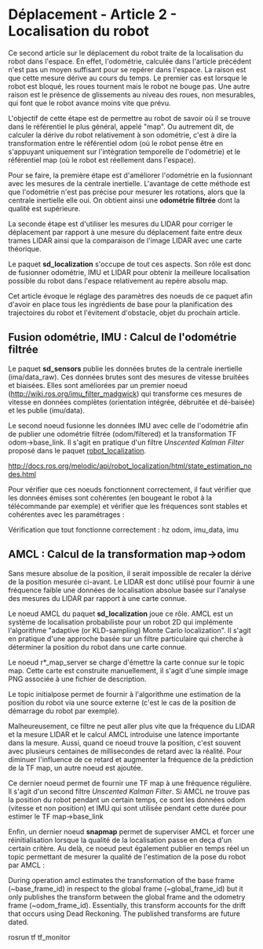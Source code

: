 # Déplacement - Article 2 - Localisation du robot

Ce second article sur le déplacement du robot traite de la localisation du robot dans l'espace. En effet, l'odométrie, calculée dans l'article précédent n'est pas un moyen suffisant pour se repérer dans l'espace. La raison est que cette mesure dérive au cours du temps. Le premier cas est lorsque le robot est bloqué, les roues tournent mais le robot ne bouge pas. Une autre raison est le présence de glissements au niveau des roues, non mesurables, qui font que le robot avance moins vite que prévu.

L'objectif de cette étape est de permettre au robot de savoir où il se trouve dans le référentiel le plus général, appelé "map". Ou autrement dit, de calculer la dérive du robot relativement à son odométrie, c'est à dire la transformation entre le référentiel odom (où le robot pense être en s'appuyant uniquement sur l'intégration temporelle de l'odométrie) et le référentiel map (où le robot est réellement dans l'espace).

Pour se faire, la première étape est d'améliorer l'odométrie en la fusionnant avec les mesures de la centrale inertielle. L'avantage de cette méthode est que l'odométrie n'est pas précise pour mesurer les rotations, alors que la centrale inertielle elle oui. On obtient ainsi une **odométrie filtrée** dont la qualité est supérieure.

La seconde étape est d'utiliser les mesures du LIDAR pour corriger le déplacement par rapport à une mesure du déplacement faite entre deux trames LIDAR ainsi que la comparaison de l'image LIDAR avec une carte théorique.

Le paquet **sd_localization** s'occupe de tout ces aspects. Son rôle est donc de fusionner odométrie, IMU et LIDAR pour obtenir la meilleure localisation possible du robot dans l'espace relativement au repère absolu map. 

Cet article évoque le réglage des paramètres des noeuds de ce paquet afin d'avoir en place tous les ingrédients de base pour la planification des trajectoires du robot et l'évitement d'obstacle, objet du prochain article.

## Fusion odométrie, IMU : Calcul de l'odométrie filtrée

Le paquet **sd_sensors** publie les données brutes de la centrale inertielle (ima/data_raw). Ces données brutes sont des mesures de vitesse bruitées et biaisées. Elles sont améliorées par un premier noeud (http://wiki.ros.org/imu_filter_madgwick) qui transforme ces mesures de vitesse en données complètes (orientation intégrée, débruitée et dé-baisée) et les publie (imu/data).

Le second noeud fusionne les données IMU avec celle de l'odométrie afin de publier une odométrie filtrée (odom/filtered) et la transformation TF odom->base_link. Il s'agit en pratique d'un filtre *Unscented Kalman Filter* proposé dans le paquet [robot_localization]("http://docs.ros.org/melodic/api/robot_localization/html/index.html).

http://docs.ros.org/melodic/api/robot_localization/html/state_estimation_nodes.html

Pour vérifier que ces noeuds fonctionnent correctement, il faut vérifier que les données émises sont cohérentes (en bougeant le robot à la télécommande par exemple) et vérifier que les fréquences sont stables et cohérentes avec les paramétrages :


Vérification que tout fonctionne correctement :
hz odom, imu_data, imu

## AMCL : Calcul de la transformation map->odom

Sans mesure absolue de la position, il serait impossible de recaler la dérive de la position mesurée ci-avant. Le LIDAR est donc utilisé pour fournir à une fréquence faible une données de localisation absolue basée sur l'analyse des mesures du LIDAR par rapport à une carte connue. 

Le noeud AMCL du paquet **sd_localization** joue ce rôle. AMCL est un système de localisation probabiliste pour un robot 2D qui implémente l'algorithme "adaptive (or KLD-sampling) Monte Carlo localization". Il s'agit en pratique d'une approche basée sur un filtre particulaire qui cherche à déterminer la position du robot dans une carte connue.

Le noeud r*_map_server se charge d'émettre la carte connue sur le topic map. Cette carte est construite manuellement, il s'agit d'une simple image PNG associée à une fichier de description.

Le topic initialpose permet de fournir à l'algorithme une estimation de la position du robot via une source externe (c'est le cas de la position de démarrage du robot par exemple).

Malheureusement, ce filtre ne peut aller plus vite que la fréquence du LIDAR et la mesure LIDAR et le calcul AMCL introduise une latence importante dans la mesure. Aussi, quand ce noeud trouve la position, c'est souvent avec plusieurs centaines de millisecondes de retard avec la réalité. Pour diminuer l'influence de ce retard et augmenter la fréquence de la prédiction de la TF map, un autre noeud est ajoutée.

Ce dernier noeud permet de fournir une TF map à une fréquence régulière. Il s'agit d'un second filtre *Unscented Kalman Filter*. Si AMCL ne trouve pas la position du robot pendant un certain temps, ce sont les données odom (vitesse et non position) et IMU qui sont utilisée pendant cette durée pour estimer le TF map->base_link

Enfin, un dernier noeud **snapmap** permet de superviser AMCL et forcer une réinitialisation lorsque la qualité de la localisation passe en deça d'un certain critère. Au delà, ce noeud peut également publier en temps réel un topic permettant de mesurer la qualité de l'estimation de la pose du robot par AMCL :

During operation amcl estimates the transformation of the base frame (~base_frame_id) in respect to the global frame (~global_frame_id) but it only publishes the transform between the global frame and the odometry frame (~odom_frame_id). Essentially, this transform accounts for the drift that occurs using Dead Reckoning. The published transforms are future dated. 

rosrun tf tf_monitor
